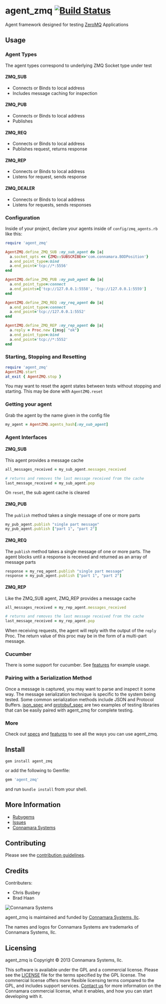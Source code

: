 agent\_zmq [![Build Status](https://travis-ci.org/connamara/agent_zmq.png?branch=master)](https://travis-ci.org/connamara/agent_zmq)
============

Agent framework designed for testing [ZeroMQ](http://zeromq.org/) Applications 

Usage
-----


### Agent Types

The agent types correspond to underlying ZMQ Socket type under test

#### ZMQ\_SUB

* Connects or Binds to local address
* Includes message caching for inspection

#### ZMQ\_PUB

* Connects or Binds to local address
* Publishes

#### ZMQ\_REQ

* Connects or Binds to local address
* Publishes request, returns response

#### ZMQ\_REP

* Connects or Binds to local address
* Listens for request, sends response

#### ZMQ\_DEALER

* Connects or Binds to local address
* Listens for requests, sends responses


### Configuration

Inside of your project, declare your agents inside of ```config/zmq_agents.rb``` like this:     

```ruby
require 'agent_zmq'

AgentZMQ.define_ZMQ_SUB :my_sub_agent do |a|
  a.socket_opts << {ZMQ::SUBSCRIBE=>'com.connamara.BODPosition'}
  a.end_point_type=:bind
  a.end_point='tcp://*:5556'
end

AgentZMQ.define_ZMQ_PUB :my_pub_agent do |a|
  a.end_point_type=:connect
  a.end_points=['tcp://127.0.0.1:5558', 'tcp://127.0.0.1:5559']
end

AgentZMQ.define_ZMQ_REQ :my_req_agent do |a|
  a.end_point_type=:connect
  a.end_point='tcp://127.0.0.1:5552'
end

AgentZMQ.define_ZMQ_REP :my_rep_agent do |a|
  a.reply = Proc.new {|msg| "ok"}
  a.end_point_type=:bind
  a.end_point='tcp://*:5552'
end
```

### Starting, Stopping and Resetting

```ruby
require 'agent_zmq'
AgentZMQ.start
at_exit { AgentZMQ.stop }
```

You may want to reset the agent states between tests without stopping and starting. This may be done with ```AgentZMQ.reset```

### Getting your agent

Grab the agent by the name given in the config file

```ruby
my_agent = AgentZMQ.agents_hash[:my_sub_agent]  
```

### Agent Interfaces


#### ZMQ\_SUB

This agent provides a message cache

```ruby
all_messages_received = my_sub_agent.messages_received

# returns and removes the last message received from the cache
last_message_received = my_sub_agent.pop
```

On `reset`, the sub agent cache is cleared
    
#### ZMQ\_PUB

The ```publish``` method takes a single message of one or more parts

```ruby
my_pub_agent.publish "single part message"
my_pub_agent.publish ["part 1", "part 2"]
```

#### ZMQ\_REQ

The ```publish``` method takes a single message of one or more parts. The agent blocks until a response is received and returned as an array of message parts

```ruby
response = my_req_agent.publish "single part message"
response = my_pub_agent.publish ["part 1", "part 2"]
```

#### ZMQ\_REP

Like the ZMQ_SUB agent, ZMQ_REP provides a message cache

```ruby
all_messages_received = my_rep_agent.messages_received

# returns and removes the last message received from the cache
last_message_received = my_rep_agent.pop
```

When receiving requests, the agent will reply with the output of the ```reply``` Proc.  The return value of this proc may be in the form of a multi-part message.

### Cucumber

There is some support for cucumber.  See [features](https://github.com/connamara/agent_zmq/blob/master/features) for example usage.

### Pairing with a Serialization Method

Once a message is captured, you may want to parse and inspect it some way. The message serialization technique is specific to the system being tested.  Some common serialization methods include JSON and Protocol Buffers.  [json\_spec](https://github.com/collectiveidea/json_spec) and [protobuf_spec](https://github.com/connamara/protobuf_spec) are two examples of testing libraries that can be easily paired with agent\_zmq for complete testing.

### More

Check out [specs](https://github.com/connamara/agent_zmq/blob/master/spec) and [features](https://github.com/connamara/agent_zmq/blob/master/features) to see all the ways you can use agent_zmq.

Install
-------

```shell
gem install agent_zmq
```

or add the following to Gemfile:
```ruby
gem 'agent_zmq'
```
and run `bundle install` from your shell.

More Information
----------------

* [Rubygems](https://rubygems.org/gems/agent_zmq)
* [Issues](https://github.com/connamara/agent_zmq/issues)
* [Connamara Systems](http://connamara.com)

Contributing
------------

Please see the [contribution guidelines](https://github.com/connamara/agent_zmq/blob/master/CONTRIBUTION_GUIDELINES.md).

Credits
-------

Contributers:

* Chris Busbey
* Brad Haan

![Connamara Systems](http://www.connamara.com/images/home-connamara-logo-lg.png)

agent_zmq is maintained and funded by [Connamara Systems, llc](http://connamara.com).

The names and logos for Connamara Systems are trademarks of Connamara Systems, llc.

Licensing
---------

agent_zmq is Copyright © 2013 Connamara Systems, llc. 

This software is available under the GPL and a commercial license.  Please see the [LICENSE](https://github.com/connamara/agent_zmq/blob/master/LICENSE.txt) file for the terms specified by the GPL license.  The commercial license offers more flexible licensing terms compared to the GPL, and includes support services.  [Contact us](mailto:info@connamara.com) for more information on the Connamara commercial license, what it enables, and how you can start developing with it.
